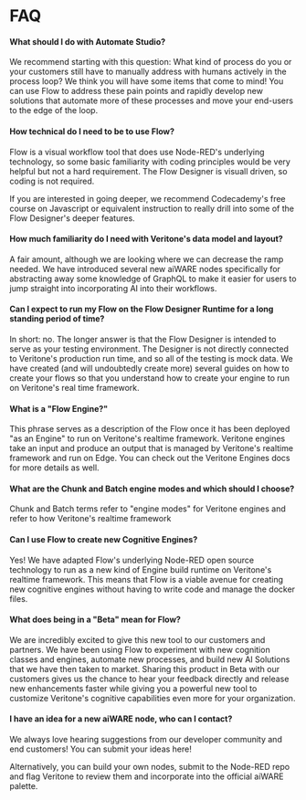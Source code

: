# FAQ

#### What should I do with Automate Studio?

We recommend starting with this question: What kind of process do you or your customers still have to manually address with humans actively in the process loop? We think you will have some items that come to mind! You can use Flow to address these pain points and rapidly develop new solutions that automate more of these processes and move your end-users to the edge of the loop.

#### How technical do I need to be to use Flow?

Flow is a visual workflow tool that does use Node-RED's underlying technology, so some basic familiarity with coding principles would be very helpful but not a hard requirement. The Flow Designer is visuall driven, so coding is not required.

If you are interested in going deeper, we recommend Codecademy's free course on Javascript or equivalent instruction to really drill into some of the Flow Designer's deeper features.

#### How much familiarity do I need with Veritone's data model and layout?

A fair amount, although we are looking where we can decrease the ramp needed. We have introduced several new aiWARE nodes specifically for abstracting away some knowledge of GraphQL to make it easier for users to jump straight into incorporating AI into their workflows.

#### Can I expect to run my Flow on the Flow Designer Runtime for a long standing period of time?

In short: no. The longer answer is that the Flow Designer is intended to serve as your testing environment. The Designer is not directly connected to Veritone's production run time, and so all of the testing is mock data. We have created (and will undoubtedly create more) several guides on how to create your flows so that you understand how to create your engine to run on Veritone's real time framework.

#### What is a "Flow Engine?"

This phrase serves as a description of the Flow once it has been deployed "as an Engine" to run on Veritone's realtime framework. Veritone engines take an input and produce an output that is managed by Veritone's realtime framework and run on Edge. You can check out the Veritone Engines docs for more details as well.

#### What are the Chunk and Batch engine modes and which should I choose?

Chunk and Batch terms refer to "engine modes" for Veritone engines and refer to how Veritone's realtime framework

#### Can I use Flow to create new Cognitive Engines?

Yes! We have adapted Flow's underlying Node-RED open source technology to run as a new kind of Engine build runtime on Veritone's realtime framework. This means that Flow is a viable avenue for creating new cognitive engines without having to write code and manage the docker files.

#### What does being in a "Beta" mean for Flow?

We are incredibly excited to give this new tool to our customers and partners. We have been using Flow to experiment with new cognition classes and engines, automate new processes, and build new AI Solutions that we have then taken to market. Sharing this product in Beta with our customers gives us the chance to hear your feedback directly and release new enhancements faster while giving you a powerful new tool to customize Veritone's cognitive capabilities even more for your organization.

#### I have an idea for a new aiWARE node, who can I contact? 

We always love hearing suggestions from our developer community and end customers! You can submit your ideas here!

Alternatively, you can build your own nodes, submit to the Node-RED repo and flag Veritone to review them and incorporate into the official aiWARE palette.
